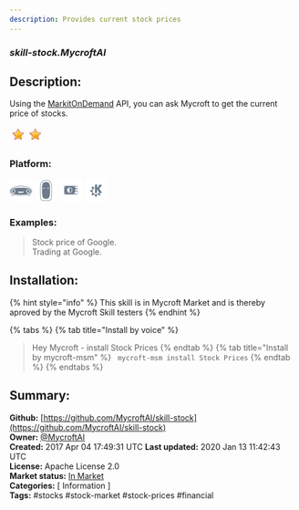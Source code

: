 ```yaml
---
description: Provides current stock prices
---
```


### _skill-stock.MycroftAI_  
## Description:  
Using the [MarkitOnDemand](http://markitondemand.github.io/DataApis/StockQuoteSample/) API, you can ask Mycroft to get the current price of stocks.  
  
![](../.gitbook/assets/star.png)![](../.gitbook/assets/star.png)  
  
### Platform:  
 ![Mark I](../.gitbook/assets/mark-1-icon.png)  ![Mark II](../.gitbook/assets/mark-2-icon.png)  ![Picroft](../.gitbook/assets/picroft-icon.png)  ![plasmoid](../.gitbook/assets/kde.png)   
### Examples:  
> Stock price of Google.  
> Trading at Google.  
  
## Installation:  
{% hint style="info" %}
This skill is in Mycroft Market and is thereby aproved by the Mycroft Skill testers
{% endhint %}
    
{% tabs %}
{% tab title="Install by voice" %}
> Hey Mycroft - install Stock Prices
{% endtab %}
  {% tab title="Install by mycroft-msm" %}
``` mycroft-msm install Stock Prices```
{% endtab %}
  {% endtabs %}
    
## Summary:  
**Github:** [https://github.com/MycroftAI/skill-stock](https://github.com/MycroftAI/skill-stock)  
**Owner:** [@MycroftAI](https://github.com/MycroftAI)  
**Created:** 2017 Apr 04 17:49:31 UTC  **Last updated:** 2020 Jan 13 11:42:43 UTC  
**License:** Apache License 2.0  
**Market status:** [In Market](https://market.mycroft.ai/skill/mycroft-stock)  
**Categories:** [ Information ]   
**Tags:** \#stocks \#stock-market \#stock-prices \#financial   
